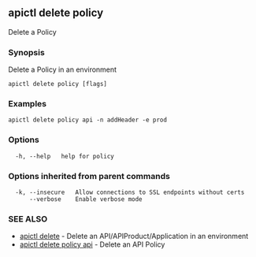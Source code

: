 ## apictl delete policy

Delete a Policy

### Synopsis

Delete a Policy in an environment

```
apictl delete policy [flags]
```

### Examples

```
apictl delete policy api -n addHeader -e prod
```

### Options

```
  -h, --help   help for policy
```

### Options inherited from parent commands

```
  -k, --insecure   Allow connections to SSL endpoints without certs
      --verbose    Enable verbose mode
```

### SEE ALSO

* [apictl delete](apictl_delete.md)	 - Delete an API/APIProduct/Application in an environment
* [apictl delete policy api](apictl_delete_policy_api.md)	 - Delete an API Policy

